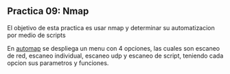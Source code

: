## Practica 09: Nmap

El objetivo de esta practica es usar nmap y determinar su automatizacion por medio de scripts

En [automap](./automap.sh) se despliega un menu con 4 opciones, las cuales son escaneo de red, escaneo individual, escaneo udp y escaneo de script, teniendo cada opcion sus parametros y funciones.